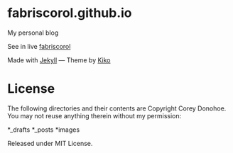 # fabriscorol.github.io

My personal blog

See in live [fabriscorol](http://fabriscorol.github.io)

Made with [Jekyll](http://jekyllrb.com/) &mdash; Theme by [Kiko](http://github.com/gfjaru/Kiko)

# License

The following directories and their contents are Copyright Corey Donohoe. 
You may not reuse anything therein without my permission:

*_drafts
*_posts
*images

Released under MIT License.
